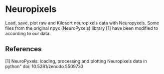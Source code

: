 # Neuropixels
Load, save, plot raw and Kilosort neuropixels data with Neuropyxels.
Some files from the original npyx (NeuroPyxels) library [1] have been modified to according to our data.

## References
<a id="1">[1]</a> 
NeuroPyxels: loading, processing and plotting Neuropixels data in python"
doi: 10.5281/zenodo.5509733
